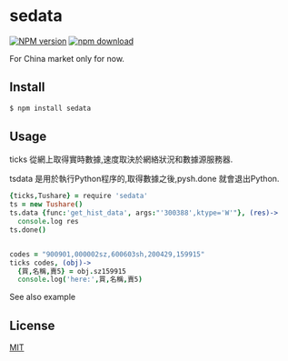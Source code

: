 sedata
=======

[![NPM version][npm-image]][npm-url]
[![npm download][download-image]][download-url]

[npm-image]: https://img.shields.io/npm/v/sedata.svg?style=flat-square
[npm-url]: https://npmjs.org/package/sedata
[download-image]: https://img.shields.io/npm/dm/sedata.svg?style=flat-square
[download-url]: https://npmjs.org/package/sedata

For China market only for now.


## Install

```bash
$ npm install sedata
```

## Usage

ticks 從網上取得實時數據,速度取決於網絡狀況和數據源服務器.

tsdata 是用於執行Python程序的,取得數據之後,pysh.done 就會退出Python.


```coffeescript
{ticks,Tushare} = require 'sedata'
ts = new Tushare()
ts.data {func:'get_hist_data', args:"'300388',ktype='W'"}, (res)->
  console.log res
ts.done()


codes = "900901,000002sz,600603sh,200429,159915"
ticks codes, (obj)->
  {買,名稱,賣5} = obj.sz159915
  console.log('here:',買,名稱,賣5)
```

See also example

## License

[MIT](LICENSE.txt)
